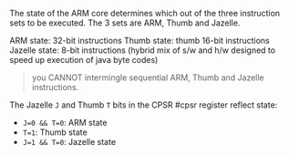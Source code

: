 The state of the ARM core determines which out of the three instruction sets to be executed. The 3 sets are ARM, Thumb and Jazelle.

ARM state: 32-bit instructions
Thumb state: thumb 16-bit instructions
Jazelle state: 8-bit instructions (hybrid mix of s/w and h/w designed to speed up execution of java byte codes)

> you CANNOT intermingle sequential ARM, Thumb and Jazelle instructions.

The Jazelle `J` and Thumb `T` bits in the CPSR #cpsr register reflect state:
- `J=0 && T=0`: ARM state
- `T=1`: Thumb state
- `J=1 && T=0`: Jazelle state

